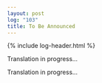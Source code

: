 ```yaml
---
layout: post
log: "103"
title: To Be Announced
---
```

{% include log-header.html %}

Translation in progress...

<p class="ping">
	Translation in progress...
</p>
